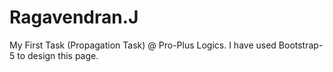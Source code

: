 # Ragavendran.J
My First Task (Propagation Task) @ Pro-Plus Logics.
I have used Bootstrap-5 to design this page.
